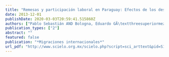```yaml
---
title: "Remesas y participación laboral en Paraguay: Efectos de los desplazamientos sur-sur"
date: 2013-12-01
publishDate: 2020-03-03T20:59:41.515860Z
authors: ["Pablo Sebastián AND Bologna, Eduardo GÃ\textthreesuperiormez"]
publication_types: ["2"]
abstract: ""
featured: false
publication: "*Migraciones internacionales*"
url_pdf: "http://www.scielo.org.mx/scielo.php?script=sci_arttext&pid=S1665-89062013000200007&nrm=iso"
---
```



